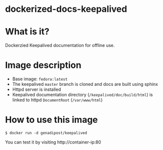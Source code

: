 # dockerized-docs-keepalived

# What is it? #
Dockerzied Keepalived documentation for offline use.

# Image description #
- Base image: `fedora:latest`
- The keepalived `master` branch is cloned and docs are built using sphinx
- Httpd server is installed
- Keepalived documentation directory (`/keepalived/doc/build/html`) is linked to httpd `DocumentRoot` (`/var/www/html`)

# How to use this image #

```console
$ docker run -d genadipost/keepalived

```
You can test it by visiting http://container-ip:80
